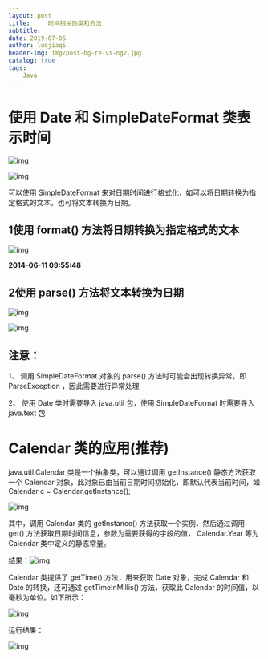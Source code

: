 ```yaml
---
layout: post                         
title:     时间相关的类和方法                         
subtitle:                            
date: 2019-07-05                     
author: luojiaqi                     
header-img: img/post-bg-re-vs-ng2.jpg
catalog: true                        
tags: 
	Java                             
---
```

# 使用 Date 和 SimpleDateFormat 类表示时间

![img](http://img.mukewang.com/53b2125e0001429505470051.jpg)

![img](http://img.mukewang.com/53b21db0000143ed03720025.jpg)

可以使用 SimpleDateFormat 来对日期时间进行格式化，如可以将日期转换为指定格式的文本，也可将文本转换为日期。

## 1使用 format() 方法将日期转换为指定格式的文本

![img](http://img.mukewang.com/53b22d780001e5f808060193.jpg)

**2014-06-11  09:55:48** 

## 2使用 parse() 方法将文本转换为日期

![img](http://img.mukewang.com/53b22ddf00012edf08100192.jpg)

![img](http://img.mukewang.com/53b22e4f000108b104570025.jpg)

## 注意：

1、 调用 SimpleDateFormat 对象的 parse() 方法时可能会出现转换异常，即 ParseException ，因此需要进行异常处理

2、 使用 Date 类时需要导入 java.util 包，使用 SimpleDateFormat 时需要导入 java.text 包

# Calendar 类的应用(推荐)

java.util.Calendar 类是一个抽象类，可以通过调用 getInstance() 静态方法获取一个 Calendar 对象，此对象已由当前日期时间初始化，即默认代表当前时间，如 Calendar c = Calendar.getInstance();

![img](http://img.mukewang.com/53b23219000153b608030239.jpg)

其中，调用 Calendar 类的 getInstance() 方法获取一个实例，然后通过调用 get() 方法获取日期时间信息，参数为需要获得的字段的值， Calendar.Year 等为 Calendar 类中定义的静态常量。

结果：![img](http://img.mukewang.com/53b232540001945f03370024.jpg)

Calendar 类提供了 getTime() 方法，用来获取 Date 对象，完成 Calendar 和 Date 的转换，还可通过 getTimeInMillis() 方法，获取此 Calendar 的时间值，以毫秒为单位。如下所示：

![img](http://img.mukewang.com/53b232b200015b8306120095.jpg)

运行结果：

![img](http://img.mukewang.com/53b232d2000108bf04650052.jpg)

